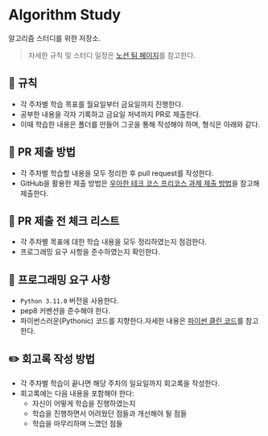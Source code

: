 # Algorithm Study

알고리즘 스터디를 위한 저장소.

> 자세한 규칙 및 스터디 일정은 [노션 팀 페이지](https://www.notion.so/fef13d1dc72a4882a7e90653f68319ae)를 참고한다.

## 🧾 규칙

- 각 주차별 학습 목표를 월요일부터 금요일까지 진행한다. 
- 공부한 내용을 각자 기록하고 금요일 저녁까지 PR로 제출한다.
- 이때 학습한 내용은 폴더를 만들어 그곳을 통해 작성해야 하며, 형식은 아래와 같다.

## 📨 PR 제출 방법

- 각 주차별 학습할 내용을 모두 정리한 후 pull request를 작성한다.
- GitHub을 활용한 제출 방법은 [우아한 테크 코스 프리코스 과제 제출 방법](https://github.com/woowacourse/woowacourse-docs/tree/master/precourse)을 참고해 제출한다.

## 🚨 PR 제출 전 체크 리스트

- 각 주차별 목표에 대한 학습 내용을 모두 정리하였는지 점검한다.
- 프로그래밍 요구 사항을 준수하였는지 확인한다.

## 🎯 프로그래밍 요구 사항

- `Python 3.11.0` 버전을 사용한다.
- pep8 커벤션을 준수해야 한다.
- 파이썬스러운(Pythonic) 코드를 지향한다.자세한 내용은 [파이썬 클린 코드](https://wikidocs.net/book/8131)를 참고한다.

## ✏️ 회고록 작성 방법

- 각 주차별 학습이 끝나면 해당 주차의 일요일까지 회고록을 작성한다.
- 회고록에는 다음 내용을 포함해야 한다:
  - 자신이 어떻게 학습을 진행하였는지
  - 학습을 진행하면서 어려웠던 점들과 개선해야 될 점들
  - 학습을 마무리하며 느꼈던 점들
